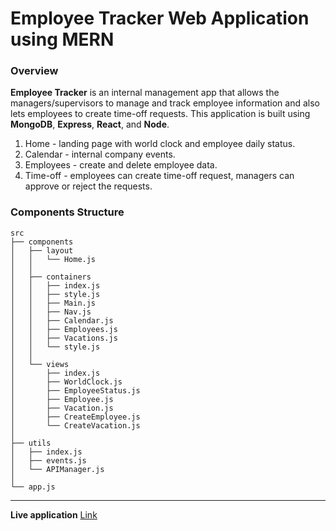 # Employee Tracker Web Application using MERN #
### Overview ###

**Employee Tracker** is an internal management app that allows the managers/supervisors to manage and track employee information and also lets employees to create time-off requests. This application is built using **MongoDB**, **Express**, **React**, and **Node**.

1. Home - landing page with world clock and employee daily status.
2. Calendar - internal company events.
3. Employees - create and delete employee data.
4. Time-off - employees can create time-off request, managers can approve or reject the requests. 

### Components Structure ###
```
src
├── components
│   ├── layout
│   │   └── Home.js
│   │   
│   ├── containers
│   │   ├── index.js
│   │   ├── style.js
│   │   ├── Main.js
│   │   ├── Nav.js
│   │   ├── Calendar.js
│   │   ├── Employees.js
│   │   ├── Vacations.js
│   │   └── style.js
│   │   
│   └── views
│       ├── index.js
│       ├── WorldClock.js
│       ├── EmployeeStatus.js
│       ├── Employee.js
│       ├── Vacation.js
│       ├── CreateEmployee.js
│       └── CreateVacation.js
│
├── utils
│   ├── index.js
│   ├── events.js
│   └── APIManager.js
│ 
└── app.js
```
- - - -

**Live application** [Link](https://final-project-deokpyo.herokuapp.com/)
